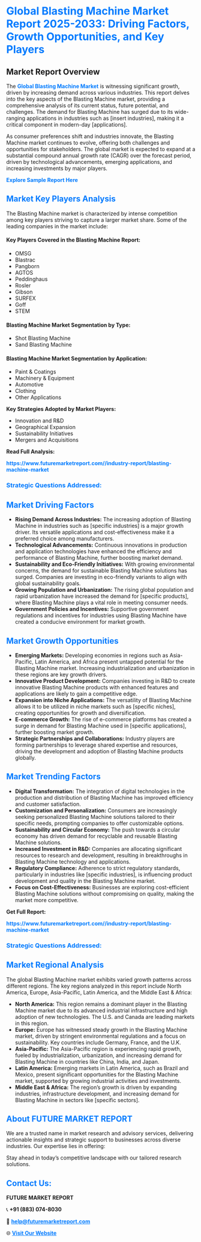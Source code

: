 <h1 style="color: #007BFF;">Global Blasting Machine Market Report 2025-2033: Driving Factors, Growth Opportunities, and Key Players</h1>

<section id="overview">
<h2>Market Report Overview</h2>
<p>The <a href="https://www.futuremarketreport.com//industry-report/blasting-machine-market" style="color: #007BFF; text-decoration: none;"><strong>Global Blasting Machine Market</strong></a> is witnessing significant growth, driven by increasing demand across various industries. This report delves into the key aspects of the Blasting Machine market, providing a comprehensive analysis of its current status, future potential, and challenges. The demand for Blasting Machine has surged due to its wide-ranging applications in industries such as [insert industries], making it a critical component in modern-day [applications].</p>
<p>As consumer preferences shift and industries innovate, the Blasting Machine market continues to evolve, offering both challenges and opportunities for stakeholders. The global market is expected to expand at a substantial compound annual growth rate (CAGR) over the forecast period, driven by technological advancements, emerging applications, and increasing investments by major players.</p>
</section>

<section id="overview">
<p><a href="https://www.futuremarketreport.com//request-sample/reportId=88879" style="color: #007BFF; text-decoration: none;"><strong>Explore Sample Report Here</strong></a></p>
</section>

<section id="key-players">
<h2 style="color: #007BFF;">Market Key Players Analysis</h2>
<p>The Blasting Machine market is characterized by intense competition among key players striving to capture a larger market share. Some of the leading companies in the market include:</p>
<h4>Key Players Covered in the Blasting Machine Report:</h4>
<ul><li>OMSG</li><li>Blastrac</li><li>Pangborn</li><li>AGTOS</li><li>Peddinghaus</li><li>Rosler</li><li>Gibson</li><li>SURFEX</li><li>Goff</li><li>STEM</li></ul>
<h4>Blasting Machine Market Segmentation by Type:</h4>
<ul><li>Shot Blasting Machine</li><li>Sand Blasting Machine</li></ul>

<h4>Blasting Machine Market Segmentation by Application:</h4>
<ul><li>Paint &amp; Coatings</li><li>Machinery &amp; Equipment</li><li>Automotive</li><li>Clothing</li><li>Other Applications</li></ul>
<p><strong>Key Strategies Adopted by Market Players:</strong></p>
<ul>
<li>Innovation and R&D</li>
<li>Geographical Expansion</li>
<li>Sustainability Initiatives</li>
<li>Mergers and Acquisitions</li>
</ul>
</section>

<section>
<p><strong>Read Full Analysis: </strong></p><a href="https://www.futuremarketreport.com//industry-report/blasting-machine-market" style="color: #007BFF; text-decoration: none;"><strong>https://www.futuremarketreport.com//industry-report/blasting-machine-market</strong></a>
<h3 style="color: #007BFF;">Strategic Questions Addressed:</h3>
</section>

<section id="driving-factors">
<h2 style="color: #007BFF;">Market Driving Factors</h2>
<ul>
<li><strong>Rising Demand Across Industries:</strong> The increasing adoption of Blasting Machine in industries such as [specific industries] is a major growth driver. Its versatile applications and cost-effectiveness make it a preferred choice among manufacturers.</li>
<li><strong>Technological Advancements:</strong> Continuous innovations in production and application technologies have enhanced the efficiency and performance of Blasting Machine, further boosting market demand.</li>
<li><strong>Sustainability and Eco-Friendly Initiatives:</strong> With growing environmental concerns, the demand for sustainable Blasting Machine solutions has surged. Companies are investing in eco-friendly variants to align with global sustainability goals.</li>
<li><strong>Growing Population and Urbanization:</strong> The rising global population and rapid urbanization have increased the demand for [specific products], where Blasting Machine plays a vital role in meeting consumer needs.</li>
<li><strong>Government Policies and Incentives:</strong> Supportive government regulations and incentives for industries using Blasting Machine have created a conducive environment for market growth.</li>
</ul>
</section>

<section id="growth-opportunities">
<h2 style="color: #007BFF;">Market Growth Opportunities</h2>
<ul>
<li><strong>Emerging Markets:</strong> Developing economies in regions such as Asia-Pacific, Latin America, and Africa present untapped potential for the Blasting Machine market. Increasing industrialization and urbanization in these regions are key growth drivers.</li>
<li><strong>Innovative Product Development:</strong> Companies investing in R&D to create innovative Blasting Machine products with enhanced features and applications are likely to gain a competitive edge.</li>
<li><strong>Expansion into Niche Applications:</strong> The versatility of Blasting Machine allows it to be utilized in niche markets such as [specific niches], creating opportunities for growth and diversification.</li>
<li><strong>E-commerce Growth:</strong> The rise of e-commerce platforms has created a surge in demand for Blasting Machine used in [specific applications], further boosting market growth.</li>
<li><strong>Strategic Partnerships and Collaborations:</strong> Industry players are forming partnerships to leverage shared expertise and resources, driving the development and adoption of Blasting Machine products globally.</li>
</ul>
</section>

<section id="trending-factors">
<h2 style="color: #007BFF;">Market Trending Factors</h2>
<ul>
<li><strong>Digital Transformation:</strong> The integration of digital technologies in the production and distribution of Blasting Machine has improved efficiency and customer satisfaction.</li>
<li><strong>Customization and Personalization:</strong> Consumers are increasingly seeking personalized Blasting Machine solutions tailored to their specific needs, prompting companies to offer customizable options.</li>
<li><strong>Sustainability and Circular Economy:</strong> The push towards a circular economy has driven demand for recyclable and reusable Blasting Machine solutions.</li>
<li><strong>Increased Investment in R&D:</strong> Companies are allocating significant resources to research and development, resulting in breakthroughs in Blasting Machine technology and applications.</li>
<li><strong>Regulatory Compliance:</strong> Adherence to strict regulatory standards, particularly in industries like [specific industries], is influencing product development and quality in the Blasting Machine market.</li>
<li><strong>Focus on Cost-Effectiveness:</strong> Businesses are exploring cost-efficient Blasting Machine solutions without compromising on quality, making the market more competitive.</li>
</ul>
</section>

<section>
<p><strong>Get Full Report: </strong></p><a href="https://www.futuremarketreport.com//industry-report/blasting-machine-market" style="color: #007BFF; text-decoration: none;"><strong>https://www.futuremarketreport.com//industry-report/blasting-machine-market</strong></a>
<h3 style="color: #007BFF;">Strategic Questions Addressed:</h3>
</section>


<section id="regional-analysis">
<h2 style="color: #007BFF;">Market Regional Analysis</h2>
<p>The global Blasting Machine market exhibits varied growth patterns across different regions. The key regions analyzed in this report include North America, Europe, Asia-Pacific, Latin America, and the Middle East & Africa:</p>
<ul>
<li><strong>North America:</strong> This region remains a dominant player in the Blasting Machine market due to its advanced industrial infrastructure and high adoption of new technologies. The U.S. and Canada are leading markets in this region.</li>
<li><strong>Europe:</strong> Europe has witnessed steady growth in the Blasting Machine market, driven by stringent environmental regulations and a focus on sustainability. Key countries include Germany, France, and the U.K.</li>
<li><strong>Asia-Pacific:</strong> The Asia-Pacific region is experiencing rapid growth, fueled by industrialization, urbanization, and increasing demand for Blasting Machine in countries like China, India, and Japan.</li>
<li><strong>Latin America:</strong> Emerging markets in Latin America, such as Brazil and Mexico, present significant opportunities for the Blasting Machine market, supported by growing industrial activities and investments.</li>
<li><strong>Middle East & Africa:</strong> The region’s growth is driven by expanding industries, infrastructure development, and increasing demand for Blasting Machine in sectors like [specific sectors].</li>
</ul>
</section>

<footer>
<h2 style="color: #007BFF;">About FUTURE MARKET REPORT</h2>
<p>We are a trusted name in market research and advisory services, delivering actionable insights and strategic support to businesses across diverse industries. Our expertise lies in offering:</p>

<p>Stay ahead in today’s competitive landscape with our tailored research solutions.</p>

<h2 style="color: #007BFF;">Contact Us:</h2>
<p><strong>FUTURE MARKET REPORT</strong></p>
<p>📞 <strong>+91 (883) 074-8030</strong></p>
<p>📧 <strong><a href="mailto:help@futuremarketreport.com" style="color: #007BFF;">help@futuremarketreport.com</a></strong></p>
<p>🌐 <strong><a href="https://www.futuremarketreport.com/" style="color: #007BFF;">Visit Our Website</a></strong></p>
</footer>